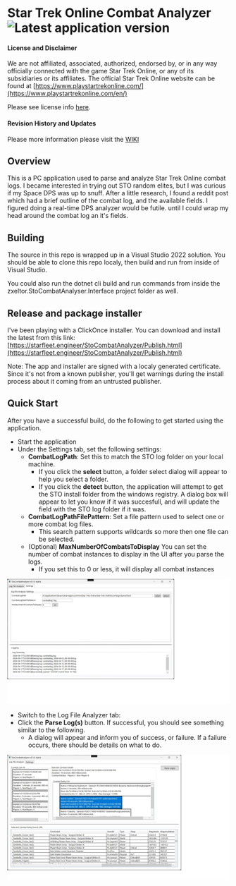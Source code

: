 # Star Trek Online Combat Analyzer ![Latest application version](https://img.shields.io/badge/beta.2-v1.0.0-blue)

#### License and Disclaimer
We are not affiliated, associated, authorized, endorsed by, or in any way officially connected with the game Star Trek Online, or any of its subsidiaries or its affiliates. The official Star Trek Online website can be found at [https://www.playstartrekonline.com/](https://www.playstartrekonline.com/en/)

Please see license info [here](https://github.com/zxeltor/STOCombatAnalyzer?tab=Apache-2.0-1-ov-file).

#### Revision History and Updates
Please more information please visit the [WIKI](https://github.com/zxeltor/STOCombatAnalyzer/wiki)

## Overview
This is a PC application used to parse and analyze Star Trek Online combat logs. I became interested in trying out STO random elites, but I was curious if my Space DPS was up to snuff. After a little research, I found a reddit post which had a brief outline of the combat log, and the available fields. I figured doing a real-time DPS analyzer would be futile. until I could wrap my head around the combat log an it's fields.

## Building
The source in this repo is wrapped up in a Visual Studio 2022 solution. You should be able to clone this repo localy, then build and run from inside of Visual Studio.

You could also run the dotnet cli build and run commands from inside the zxeltor.StoCombatAnalyser.Interface project folder as well.

## Release and package installer
I've been playing with a ClickOnce installer. You can download and install the latest from this link: [https://starfleet.engineer/StoCombatAnalyzer/Publish.html](https://starfleet.engineer/StoCombatAnalyzer/Publish.html)

Note: The app and installer are signed with a localy generated certificate. Since it's not from a known publisher, you'll get warnings during the install process about it coming from an untrusted publisher.

## Quick Start
After you have a successful build, do the following to get started using the application.

- Start the application
- Under the Settings tab, set the following settings:
  - **CombatLogPath**: Set this to match the STO log folder on your local machine.
    - If you click the **select** button, a folder select dialog will appear to help you select a folder.
    - If you click the **detect** button, the application will attempt to get the STO install folder from the windows registry. A dialog box will appear to let you know if it was succesfull, and will update the field with the STO log folder if it was.
  - **CombatLogPathFilePattern**: Set a file pattern used to select one or more combat log files.
    - This search pattern supports wildcards so more then one file can be selected.
  - (Optional) **MaxNumberOfCombatsToDisplay** You can set the number of combat instances to display in the UI after you parse the logs.
    - If you set this to 0 or less, it will display all combat instances

![Settings Tab](zxeltor.StoCombatAnalyser.Interface/Images/StoCombatAnalyzerScreenShot_Settings.jpg)
- Switch to the Log File Analyzer tab:
- Click the **Parse Log(s)** button. If successful, you should see something similar to the following.
  - A dialog will appear and inform you of success, or failure. If a failure occurs, there should be details on what to do.

![Main UI](zxeltor.StoCombatAnalyser.Interface/Images/StoCombatAnalyzerScreenShot.jpg)
